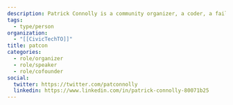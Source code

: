 ```yaml
---
description: Patrick Connolly is a community organizer, a coder, a failed biochemist, and an anarchist sympathizer. He is interested in participatory culture, the changing nature of work, and how we can build communities, organizations and economies that are more open, inclusive, and resilient.
tags:
  - type/person
organization:
  - "[[CivicTechTO]]"
title: patcon
categories:
  - role/organizer
  - role/speaker
  - role/cofounder
social:
  twitter: https://twitter.com/patconnolly
  linkedin: https://www.linkedin.com/in/patrick-connolly-80071b25
---
```


